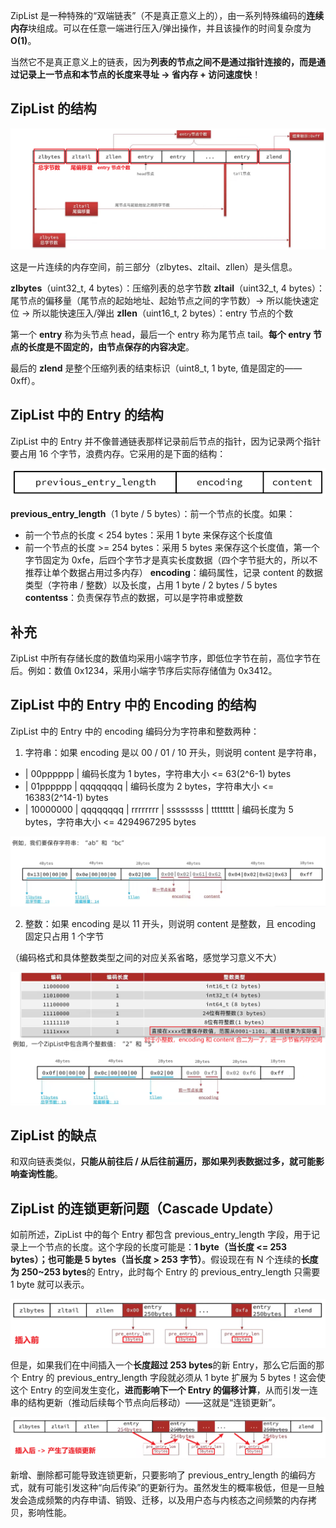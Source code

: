 ZipList 是一种特殊的“双端链表”（不是真正意义上的），由一系列特殊编码的**连续内存**块组成。可以在任意一端进行压入/弹出操作，并且该操作的时间复杂度为 **O(1)**。

当然它不是真正意义上的链表，因为**列表的节点之间不是通过指针连接的，而是通过记录上一节点和本节点的长度来寻址 -> 省内存 + 访问速度快**！

## ZipList 的结构

![alt text](image-11.png)

这是一片连续的内存空间，前三部分（zlbytes、zltail、zllen）是头信息。

**zlbytes**（uint32_t, 4 bytes）：压缩列表的总字节数
**zltail**（uint32_t, 4 bytes）：尾节点的偏移量（尾节点的起始地址、起始节点之间的字节数）-> 所以能快速定位 -> 所以能快速压入/弹出
**zllen**（uint16_t, 2 bytes）：entry 节点的个数

第一个 **entry** 称为头节点 head，最后一个 entry 称为尾节点 tail。**每个 entry 节点的长度是不固定的，由节点保存的内容决定**。

最后的 **zlend** 是整个压缩列表的结束标识（uint8_t, 1 byte, 值是固定的——0xff）。

## ZipList 中的 Entry 的结构

ZipList 中的 Entry 并不像普通链表那样记录前后节点的指针，因为记录两个指针要占用 16 个字节，浪费内存。它采用的是下面的结构：

![alt text](image-12.png)

**previous_entry_length**（1 byte / 5 bytes）：前一个节点的长度。如果：
- 前一个节点的长度 < 254 bytes：采用 1 byte 来保存这个长度值
- 前一个节点的长度 >= 254 bytes：采用 5 bytes 来保存这个长度值，第一个字节固定为 0xfe，后四个字节才是真实长度数据（四个字节挺大的，所以不推荐让单个数据占用过多内存）
**encoding**：编码属性，记录 content 的数据类型（字符串 / 整数）以及长度，占用 1 byte / 2 bytes / 5 bytes
**contentss**：负责保存节点的数据，可以是字符串或整数

## 补充

ZipList 中所有存储长度的数值均采用小端字节序，即低位字节在前，高位字节在后。例如：数值 0x1234，采用小端字节序后实际存储值为 0x3412。

## ZipList 中的 Entry 中的 Encoding 的结构

ZipList 中的 Entry 中的 encoding 编码分为字符串和整数两种：

1. 字符串：如果 encoding 是以 00 / 01 / 10 开头，则说明 content 是字符串，

- | 00pppppp |
编码长度为 1 bytes，字符串大小 <= 63(2^6-1) bytes
- | 01pppppp | qqqqqqqq |
编码长度为 2 bytes，字符串大小 <= 16383(2^14-1) bytes
- | 10000000 | qqqqqqqq | rrrrrrrr | ssssssss | tttttttt |
编码长度为 5 bytes，字符串大小 <= 4294967295 bytes

![](ZipList%20结构示例图.png)

2. 整数：如果 encoding 是以 11 开头，则说明 content 是整数，且 encoding 固定只占用 1 个字节

（编码格式和具体整数类型之间的对应关系省略，感觉学习意义不大）

![](image.png)

## ZipList 的缺点

和双向链表类似，**只能从前往后 / 从后往前遍历，那如果列表数据过多，就可能影响查询性能**。

## ZipList 的连锁更新问题（Cascade Update）

如前所述，ZipList 中的每个 Entry 都包含 previous_entry_length 字段，用于记录上一个节点的长度。这个字段的长度可能是：**1 byte（当长度 <= 253 bytes）；也可能是 5 bytes（当长度 > 253 字节）**。假设现在有 N 个连续的**长度为 250~253 bytes**的 Entry，此时每个 Entry 的 previous_entry_length 只需要 1 byte 就可以表示。

![alt text](image-13.png)

但是，如果我们在中间插入一个**长度超过 253 bytes**的新 Entry，那么它后面的那个 Entry 的 previous_entry_length 字段就必须从 1 byte 扩展为 5 bytes！这会使这个 Entry 的空间发生变化，**进而影响下一个 Entry 的偏移计算**，从而引发一连串的结构更新（推动后续每个节点向后移动）——这就是“连锁更新”。

![alt text](image-14.png)

新增、删除都可能导致连锁更新，只要影响了 previous_entry_length 的编码方式，就有可能引发这种“向后传染”的更新行为。虽然发生的概率极低，但是一旦触发会造成频繁的内存申请、销毁、迁移，以及用户态与内核态之间频繁的内存拷贝，影响性能。